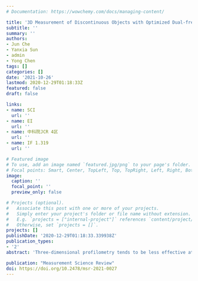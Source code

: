 ```yaml
---
# Documentation: https://wowchemy.com/docs/managing-content/

title: '3D Measurement of Discontinuous Objects with Optimized Dual-frequency Grating Profilometry'
subtitle: ''
summary: ''
authors:
- Jun Che
- Yanxia Sun
- admin
- Yong Chen
tags: []
categories: []
date: '2021-10-26'
lastmod: 2020-12-29T01:18:33Z
featured: false
draft: false

links:
- name: SCI
  url: ''
- name: EI
  url: ''
- name: 中科院JCR 4区
  url: ''
- name: IF 1.319 
  url: ''

# Featured image
# To use, add an image named `featured.jpg/png` to your page's folder.
# Focal points: Smart, Center, TopLeft, Top, TopRight, Left, Right, BottomLeft, Bottom, BottomRight.
image:
  caption: ''
  focal_point: ''
  preview_only: false

# Projects (optional).
#   Associate this post with one or more of your projects.
#   Simply enter your project's folder or file name without extension.
#   E.g. `projects = ["internal-project"]` references `content/project/deep-learning/index.md`.
#   Otherwise, set `projects = []`.
projects: []
publishDate: '2020-12-29T01:18:33.339938Z'
publication_types:
- '2'
abstract: 'Three-dimensional profilometry tends to be less effective at measuring discontinuous surfaces. To overcome this problem, an optimized profilometry based on fringe projection is proposed in this paper. Due to the limitation of the shooting angle, there are projection blind spots on the surface of discontinuous objects. Since the noises and unwrapping errors are always localized at the projection blind spots, an algorithm is designed to determine the blind spots automatically with the light intensity difference information. Besides, in order to improve the measurement accuracy, a processing scheme is introduced to deal with the local height distortion introduced by the dual-frequency grating profilometry. Lots of measurement tests on various surfaces are carried out to assess the optimized profilometry, and experimental results indicate that the modified profilometry system works more robust with high reliability and accuracy in measuring different kinds of surfaces, especially discontinuous ones.'

publication: "Measurement Science Review"
doi: https://doi.org/10.2478/msr-2021-0027
---
```


